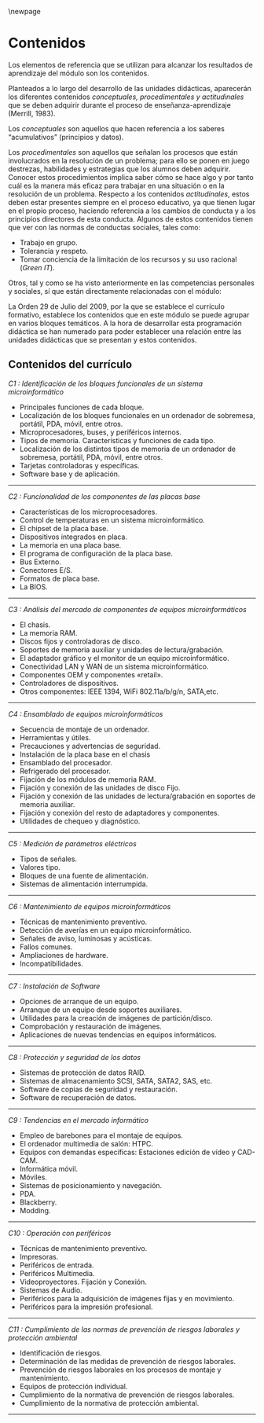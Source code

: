 \newpage 

# Contenidos

Los elementos de referencia que se utilizan para alcanzar los resultados
de aprendizaje del módulo son los contenidos.

Planteados a lo largo del desarrollo de las unidades didácticas, aparecerán los diferentes contenidos *conceptuales, procedimentales y*
*actitudinales* que se deben adquirir durante el proceso de enseñanza-aprendizaje (Merrill, 1983).

Los *conceptuales* son aquellos que hacen referencia a los  saberes  “acumulativos” (principios  y datos).

Los *procedimentales* son aquellos que señalan los procesos que están involucrados
en la resolución de un problema; para ello se ponen en juego destrezas,
habilidades y estrategias que los alumnos deben adquirir. Conocer estos
procedimientos implica saber cómo se hace algo y por tanto cuál es la manera
más eficaz para trabajar en una situación o en la resolución de un problema.
Respecto a los contenidos *actitudinales*, estos deben estar presentes
siempre en el proceso educativo, ya que tienen lugar en el propio proceso,
haciendo referencia a los cambios de conducta y a los principios directores de
esta conducta. Algunos de estos contenidos tienen que ver con las normas de
conductas sociales, tales como:

* Trabajo en grupo.
* Tolerancia y respeto.
* Tomar conciencia de la limitación de los recursos y su uso racional (*Green IT*).

Otros, tal y como se ha visto anteriormente en las competencias
personales y sociales, sí que están directamente relacionadas con el módulo:

La Orden 29 de Julio del 2009, por la que se establece el currículo formativo,
establece los contenidos que en este módulo se puede agrupar en varios
bloques temáticos. A la hora de desarrollar esta programación didáctica se han
numerado para poder establecer una relación entre las unidades didácticas que
se presentan y estos contenidos.

## Contenidos del currículo

*C1 : Identificación de los bloques funcionales de un sistema microinformático*

* Principales funciones de cada bloque.
* Localización de los bloques funcionales en un ordenador de sobremesa, portátil, PDA, móvil, entre otros.
* Microprocesadores, buses, y periféricos internos.
* Tipos de memoria. Características y funciones de cada tipo.
* Localización de los distintos tipos de memoria de un ordenador de sobremesa, portátil, PDA, móvil, entre otros.
* Tarjetas controladoras y específicas.
* Software base y de aplicación.
 
---

*C2 : Funcionalidad de los componentes de las placas base*

* Características de los microprocesadores.
* Control de temperaturas en un sistema microinformático.
* El chipset de la placa base.
* Dispositivos integrados en placa.
* La memoria en una placa base.
* El programa de configuración de la placa base.
* Bus Externo.
* Conectores E/S.
* Formatos de placa base.
* La BIOS.

---

*C3 : Análisis del mercado de componentes de equipos microinformáticos*

* El chasis.
* La memoria RAM.
* Discos fijos y controladoras de disco.
* Soportes de memoria auxiliar y unidades de lectura/grabación.
* El adaptador gráfico y el monitor de un equipo microinformático.
* Conectividad LAN y WAN de un sistema microinformático.
* Componentes OEM y componentes «retail».
* Controladores de dispositivos.
* Otros componentes: IEEE 1394, WiFi 802.11a/b/g/n, SATA,etc.

---

*C4 : Ensamblado de equipos microinformáticos*

* Secuencia de montaje de un ordenador.
* Herramientas y útiles.
* Precauciones y advertencias de seguridad.
* Instalación de la placa base en el chasis
* Ensamblado del procesador.
* Refrigerado del procesador.
* Fijación de los módulos de memoria RAM.
* Fijación y conexión de las unidades de disco Fijo.
* Fijación y conexión de las unidades de lectura/grabación en soportes de memoria auxiliar.
* Fijación y conexión del resto de adaptadores y componentes.
* Utilidades de chequeo y diagnóstico.

---

*C5 : Medición de parámetros eléctricos*

* Tipos de señales.
* Valores tipo.
* Bloques de una fuente de alimentación.
* Sistemas de alimentación interrumpida.

---

*C6 : Mantenimiento de equipos microinformáticos*

* Técnicas de mantenimiento preventivo.
* Detección de averías en un equipo microinformático.
* Señales de aviso, luminosas y acústicas.
* Fallos comunes.
* Ampliaciones de hardware.
* Incompatibilidades.

---

*C7 : Instalación de Software*

* Opciones de arranque de un equipo.
* Arranque de un equipo desde soportes auxiliares.
* Utilidades para la creación de imágenes de partición/disco.
* Comprobación y restauración de imágenes.
* Aplicaciones de nuevas tendencias en equipos informáticos.

---

*C8 : Protección y seguridad de los datos*

* Sistemas de protección de datos RAID.
* Sistemas de almacenamiento SCSI, SATA, SATA2, SAS, etc.
* Software de copias de seguridad y restauración.
* Software de recuperación de datos.

---

*C9 : Tendencias en el mercado informático*

* Empleo de barebones para el montaje de equipos.
* El ordenador multimedia de salón: HTPC.
* Equipos con demandas específicas: Estaciones edición de vídeo y CAD-CAM.
* Informática móvil.
* Móviles.
* Sistemas de posicionamiento y navegación.
* PDA.
* Blackberry.
* Modding.

---

*C10 : Operación con periféricos*

* Técnicas de mantenimiento preventivo.
* Impresoras.
* Periféricos de entrada.
* Periféricos Multimedia.
* Videoproyectores. Fijación y Conexión.
* Sistemas de Audio.
* Periféricos para la adquisición de imágenes fijas y en movimiento.
* Periféricos para la impresión profesional.

---

*C11 : Cumplimiento de las normas de prevención de riesgos laborales y protección ambiental*

* Identificación de riesgos.
* Determinación de las medidas de prevención de riesgos laborales.
* Prevención de riesgos laborales en los procesos de montaje y mantenimiento.
* Equipos de protección individual.
* Cumplimiento de la normativa de prevención de riesgos laborales.
* Cumplimiento de la normativa de protección ambiental.

---